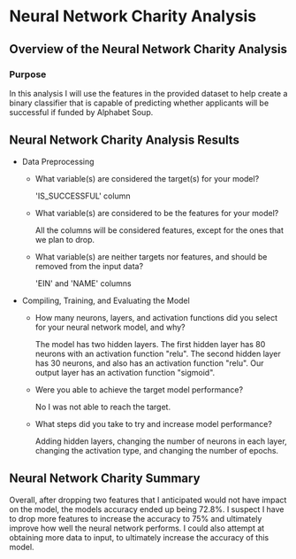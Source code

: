 # Neural Network Charity Analysis

## Overview of the Neural Network Charity Analysis

### Purpose

In this analysis I will use the features in the provided dataset to help create a binary classifier that is capable of predicting whether applicants will be successful if funded by Alphabet Soup.

## Neural Network Charity Analysis Results

- Data Preprocessing

	- What variable(s) are considered the target(s) for your model?
	
		'IS_SUCCESSFUL' column
    
	- What variable(s) are considered to be the features for your model?
	
		All the columns will be considered features, except for the ones that we plan to drop.
    
	- What variable(s) are neither targets nor features, and should be removed from the input data?
	
		'EIN' and 'NAME'	columns
	
- Compiling, Training, and Evaluating the Model

	- How many neurons, layers, and activation functions did you select for your neural network model, and why?
	
		The model has two hidden layers. The first hidden layer has 80 neurons with an activation function "relu". The second hidden layer has 30 neurons, and also has an activation function "relu". Our output layer has an activation function "sigmoid". 

	- Were you able to achieve the target model performance?
	
	  No I was not able to reach the target. 
  
	- What steps did you take to try and increase model performance?
	
	  Adding hidden layers, changing the number of neurons in each layer, changing the activation type, and changing the number of epochs.

## Neural Network Charity Summary

Overall, after dropping two features that I anticipated would not have impact on the model, the models accuracy ended up being 72.8%. I suspect I have to drop more features to increase the accuracy to 75% and ultimately improve how well the neural network performs. I could also attempt at obtaining more data to input, to ultimately increase the accuracy of this model.
